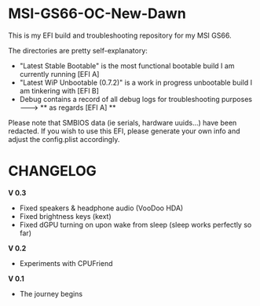 # MSI-GS66-OC-New-Dawn

This is my EFI build and troubleshooting repository for my MSI GS66.

The directories are pretty self-explanatory:

- "Latest Stable Bootable" is the most functional bootable build I am currently running [EFI A]
- "Latest WiP Unbootable (0.7.2)" is a work in progress unbootable build I am tinkering with [EFI B]
- Debug contains a record of all debug logs for troubleshooting purposes ---> ** as regards [EFI A] **

Please note that SMBIOS data (ie serials, hardware uuids...) have been redacted. If you wish to use this EFI, 
please generate your own info and adjust the config.plist accordingly.

# CHANGELOG

**V 0.3**

- Fixed speakers & headphone audio (VooDoo HDA)
- Fixed brightness keys (kext)
- Fixed dGPU turning on upon wake from sleep (sleep works perfectly so far)

**V 0.2**

- Experiments with CPUFriend

**V 0.1**

- The journey begins
